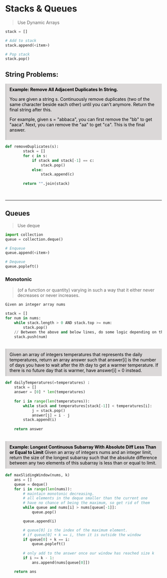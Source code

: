 # Stacks & Queues

> Use Dynamic Arrays
```python
stack = []

# Add to stack
stack.append(<item>)

# Pop stack
stack.pop()
```


## String Problems:

<div style="background-color:rgb(219, 216, 216); border-left: 4px solid #ccc; padding: 10px; color: black">
<b>Example: Remove All Adjacent Duplicates In String.</b>
<p>You are given a string s. Continuously remove duplicates (two of the same character beside each other) until you can't anymore. Return the final string after this.

For example, given s = "abbaca", you can first remove the "bb" to get "aaca". Next, you can remove the "aa" to get "ca". This is the final answer. </p>
</div>

```python
def removeDuplicates(s):
        stack = []
        for c in s:
            if stack and stack[-1] == c:
                stack.pop()
            else:
                stack.append(c)
        
        return "".join(stack)
```

<br> 
<hr>

## Queues 
> Use deque

```python
import collection
queue = collection.deque()

# Enqueue
queue.append(<item>)

# Dequeue
queue.popleft()
```

### Monotonic
>(of a function or quantity) varying in such a way that it either never decreases or never increases.
```python
Given an integer array nums

stack = []
for num in nums:
    while stack.length > 0 AND stack.top >= num:
        stack.pop()
    // Between the above and below lines, do some logic depending on the problem
    stack.push(num)
```

<br>

<div style="background-color:rgb(219, 216, 216); border-left: 4px solid #ccc; padding: 10px; color: black">
Given an array of integers temperatures that represents the daily temperatures, return an array answer such that answer[i] is the number of days you have to wait after the ith day to get a warmer temperature. If there is no future day that is warmer, have answer[i] = 0 instead.
</div>

```python
def dailyTemperatures(=temperatures) :
    stack = []
    answer = [0] * len(temperatures)
    
    for i in range(len(temperatures)):
        while stack and temperatures[stack[-1]] < temperatures[i]:
            j = stack.pop()
            answer[j] = i - j
        stack.append(i)
    
    return answer
```

<br>
<div style="background-color:rgb(219, 216, 216); border-left: 4px solid #ccc; padding: 10px; color: black">
<b>Example: Longest Continuous Subarray With Absolute Diff Less Than or Equal to Limit</b>
Given an array of integers nums and an integer limit, return the size of the longest subarray such that the absolute difference between any two elements of this subarray is less than or equal to limit.
</div>

```python
def maxSlidingWindow(nums, k)
    ans = []
    queue = deque()
    for i in range(len(nums)):
        # maintain monotonic decreasing.
        # all elements in the deque smaller than the current one
        # have no chance of being the maximum, so get rid of them
        while queue and nums[i] > nums[queue[-1]]:
            queue.pop()

        queue.append(i)

        # queue[0] is the index of the maximum element.
        # if queue[0] + k == i, then it is outside the window
        if queue[0] + k == i:
            queue.popleft()
        
        # only add to the answer once our window has reached size k
        if i >= k - 1:
            ans.append(nums[queue[0]])

    return ans
```
